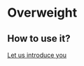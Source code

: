# Overweight

## How to use it?
[Let us introduce you](https://www.youtube.com/watch?v=EM_upKqsXU8)
